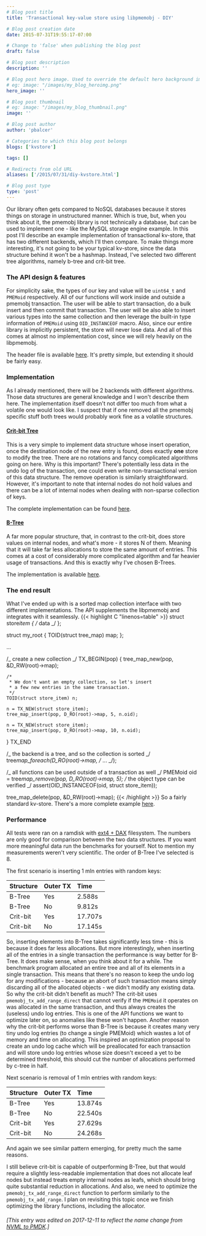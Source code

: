 ```yaml
---
# Blog post title
title: 'Transactional key-value store using libpmemobj - DIY'

# Blog post creation date
date: 2015-07-31T19:55:17-07:00

# Change to 'false' when publishing the blog post
draft: false

# Blog post description
description: ''

# Blog post hero image. Used to override the default hero background image.
# eg: image: "/images/my_blog_heroimg.png"
hero_image: ''

# Blog post thumbnail
# eg: image: "/images/my_blog_thumbnail.png"
image: ''

# Blog post author
author: 'pbalcer'

# Categories to which this blog post belongs
blogs: ['kvstore']

tags: []

# Redirects from old URL
aliases: ['/2015/07/31/diy-kvstore.html']

# Blog post type
type: 'post'
---
```


Our library often gets compared to NoSQL databases because it stores things on
storage in unstructured manner. Which is true, but, when you think about it,
the pmemobj library is not technically a database, but can be used to implement
one - like the MySQL storage engine example. In this post I'll describe an
example implementation of transactional kv-store, that has two different
backends, which I'll then compare. To make things more interesting, it's not
going to be your typical kv-store, since the data structure behind it won't
be a hashmap. Instead, I've selected two different tree algorithms, namely
b-tree and crit-bit tree.

### The API design & features

For simplicity sake, the types of our key and value will be `uint64_t` and
`PMEMoid` respectively. All of our functions will work inside and outside a
pmemobj transaction. The user will be able to start transaction, do a bulk
insert and then commit that transaction. The user will be also able to insert
various types into the same collection and then leverage the built-in type
information of `PMEMoid` using `OID_INSTANCEOF` macro. Also, since our entire
library is implicitly persistent, the store will never lose data. And all of
this comes at almost no implementation cost, since we will rely heavily on the
libpmemobj.

The header file is available
[here](https://github.com/pmem/pmdk/blob/master/src/examples/libpmemobj/map/map.h).
It's pretty simple, but extending it should be fairly easy.

### Implementation

As I already mentioned, there will be 2 backends with different algorithms.
Those data structures are general knowledge and I won't describe them here. The
implementation itself doesn't not differ too much from what a volatile one would
look like. I suspect that if one removed all the pmemobj specific stuff both
trees would probably work fine as a volatile structures.

#### [Crit-bit Tree](https://cr.yp.to/critbit.html)

This is a very simple to implement data structure whose insert operation, once
the destination node of the new entry is found, does exactly **one** store to
modify the tree. There are no rotations and fancy complicated algorithms going
on here. Why is this important? There's potentially less data in the undo log of
the transaction, one could even write non-transactional version of this data
structure. The remove operation is similarly straightforward. However, it's
important to note that internal nodes do not hold values and there can be a lot
of internal nodes when dealing with non-sparse collection of keys.

The complete implementation can be found
[here](https://github.com/pmem/pmdk/tree/master/src/examples/libpmemobj/tree_map/ctree_map.c).

#### [B-Tree](https://en.wikipedia.org/wiki/B-tree)

A far more popular structure, that, in contrast to the crit-bit, does store
values on internal nodes, and what's more - it stores N of them. Meaning that
it will take far less allocations to store the same amount of entries. This
comes at a cost of considerably more complicated algorithm and far heavier
usage of transactions. And this is exactly why I've chosen B-Trees.

The implementation is available
[here](https://github.com/pmem/pmdk/tree/master/src/examples/libpmemobj/tree_map/btree_map.c).

### The end result

What I've ended up with is a sorted map collection interface with two different
implementations. The API supplements the libpmemobj and integrates with it
seamlessly.
{{< highlight C "linenos=table" >}}
struct store*item {
/* data \_/
};

struct my_root {
TOID(struct tree_map) map;
};

...

/_ create a new collection _/
TX_BEGIN(pop) {
tree_map_new(pop, &D_RW(root)->map);

    /*
     * We don't want an empty collection, so let's insert
     * a few new entries in the same transaction.
     */
    TOID(struct store_item) n;

    n = TX_NEW(struct store_item);
    tree_map_insert(pop, D_RO(root)->map, 5, n.oid);

    n = TX_NEW(struct store_item);
    tree_map_insert(pop, D_RO(root)->map, 10, n.oid);

} TX_END

/_ the backend is a tree, and so the collection is sorted _/
tree*map_foreach(D_RO(root)->map, /* ... \_/);

/_ all functions can be used outside of a transaction as well _/
PMEMoid oid = tree*map_remove(pop, D_RO(root)->map, 5);
/* the object type can be verified \_/
assert(OID_INSTANCEOF(oid, struct store_item));

tree_map_delete(pop, &D_RW(root)->map);
{{< /highlight >}}
So a fairly standard kv-store. There's a more complete example
[here](https://github.com/pmem/pmdk/blob/master/src/examples/libpmemobj/map/data_store.c).

### Performance

All tests were ran on a ramdisk with [ext4 + DAX](https://github.com/01org/prd)
filesystem. The numbers are only good for comparison between the two data
structures. If you want more meaningful data run the benchmarks for yourself.
Not to mention my measurements weren't very scientific. The order of B-Tree I've
selected is 8.

The first scenario is inserting 1 mln entries with random keys:

| Structure | Outer TX | Time    |
| :-------- | :------- | :------ |
| B-Tree    | Yes      | 2.588s  |
| B-Tree    | No       | 9.812s  |
| Crit-bit  | Yes      | 17.707s |
| Crit-bit  | No       | 17.145s |

So, inserting elements into B-Tree takes significantly less time - this is
because it does far less allocations. But more interestingly, when inserting
all of the entries in a single transaction the performance is way better
for B-Tree. It does make sense, when you think about it for a while. The
benchmark program allocated an entire tree and all of its elements in a single
transaction. This means that there's no reason to keep the undo log for any
modifications - because an abort of such transaction means simply discarding
all of the allocated objects - we didn't modify any existing data. So why the
crit-bit didn't benefit as much? The crit-bit uses `pmemobj_tx_add_range_direct`
that cannot verify if the `PMEMoid` it operates on was allocated in the same
transaction, and thus always creates the (useless) undo log entries. This is one
of the API functions we want to optimize later on, so anomalies like these won't
happen. Another reason why the crit-bit performs worse than B-Tree is because
it creates many very tiny undo log entries (to change a single PMEMoid) which
wastes a lot of memory and time on allocating. This inspired an optimization
proposal to create an undo log cache which will be preallocated for each
transaction and will store undo log entries whose size doesn't exceed a yet to
be determined threshold, this should cut the number of allocations performed by
c-tree in half.

Next scenario is removal of 1 mln entries with random keys:

| Structure | Outer TX | Time    |
| :-------- | :------- | :------ |
| B-Tree    | Yes      | 13.874s |
| B-Tree    | No       | 22.540s |
| Crit-bit  | Yes      | 27.629s |
| Crit-bit  | No       | 24.268s |

And again we see similar pattern emerging, for pretty much the same reasons.

I still believe crit-bit is capable of outperforming B-Tree, but that would
require a slightly less-readable implementation that does not allocate leaf
nodes but instead treats empty internal nodes as leafs, which should bring
quite substantial reduction in allocations. And also, we need to optimize the
`pmemobj_tx_add_range_direct` function to perform similarly to the
`pmemobj_tx_add_range`. I plan on revisiting this topic once we finish
optimizing the library functions, including the allocator.

###### [This entry was edited on 2017-12-11 to reflect the name change from [NVML to PMDK](/blog/2017/12/announcing-the-persistent-memory-development-kit).]

